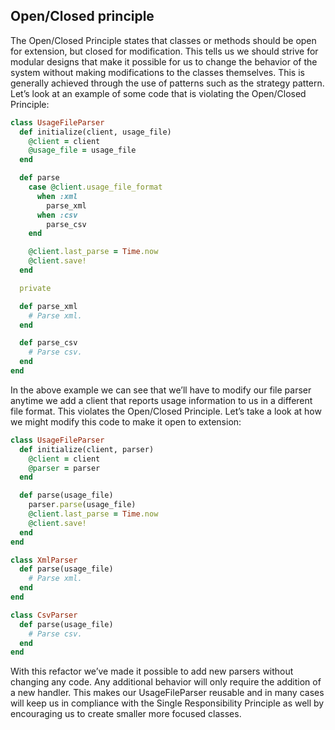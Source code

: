 ## Open/Closed principle

The Open/Closed Principle states that classes or methods should be open for extension, but closed for
modification. This tells us we should strive for modular designs that make it possible for us to change
the behavior of the system without making modifications to the classes themselves. This is generally
achieved through the use of patterns such as the strategy pattern. Let’s look at an example of some
code that is violating the Open/Closed Principle:

```ruby
class UsageFileParser
  def initialize(client, usage_file)
    @client = client
    @usage_file = usage_file
  end

  def parse
    case @client.usage_file_format
      when :xml
        parse_xml
      when :csv
        parse_csv
    end

    @client.last_parse = Time.now
    @client.save!
  end

  private

  def parse_xml
    # Parse xml.
  end

  def parse_csv
    # Parse csv.
  end
end
```

In the above example we can see that we’ll have to modify our file parser anytime we add a client that
reports usage information to us in a different file format. This violates the Open/Closed Principle.
Let’s take a look at how we might modify this code to make it open to extension:

```ruby
class UsageFileParser
  def initialize(client, parser)
    @client = client
    @parser = parser
  end

  def parse(usage_file)
    parser.parse(usage_file)
    @client.last_parse = Time.now
    @client.save!
  end
end

class XmlParser
  def parse(usage_file)
    # Parse xml.
  end
end

class CsvParser
  def parse(usage_file)
    # Parse csv.
  end
end
```

With this refactor we’ve made it possible to add new parsers without changing any code. Any additional
behavior will only require the addition of a new handler. This makes our UsageFileParser reusable and
in many cases will keep us in compliance with the Single Responsibility Principle as well by encouraging
us to create smaller more focused classes.
